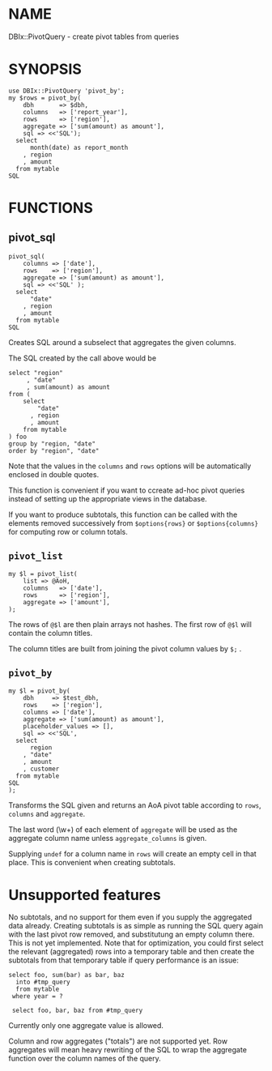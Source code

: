 # NAME

DBIx::PivotQuery - create pivot tables from queries

# SYNOPSIS

    use DBIx::PivotQuery 'pivot_by';
    my $rows = pivot_by(
        dbh       => $dbh,
        columns   => ['report_year'],
        rows      => ['region'],
        aggregate => ['sum(amount) as amount'],
        sql => <<'SQL');
      select
          month(date) as report_month
        , region
        , amount
      from mytable
    SQL

# FUNCTIONS

## pivot\_sql

    pivot_sql(
        columns => ['date'],
        rows    => ['region'],
        aggregate => ['sum(amount) as amount'],
        sql => <<'SQL' );
      select
          "date"
        , region
        , amount
      from mytable
    SQL

Creates SQL around a subselect that aggregates the given
columns.

The SQL created by the call above would be

    select "region"
         , "date"
         , sum(amount) as amount
    from (
        select
            "date"
          , region
          , amount
        from mytable
    ) foo
    group by "region, "date"
    order by "region", "date"

Note that the values in the `columns` and `rows` options will be automatically
enclosed in double quotes.

This function is convenient if you want to ccreate ad-hoc pivot queries instead
of setting up the appropriate views in the database.

If you want to produce subtotals, this function can be called
with the elements removed successively from `$options{rows}` or
`$options{columns}` for computing row or column totals.

## `pivot_list`

    my $l = pivot_list(
        list => @AoH,
        columns   => ['date'],
        rows      => ['region'],
        aggregate => ['amount'],
    );

The rows of `@$l` are then plain arrays not hashes.
The first row of `@$l` will contain the column titles.

The column titles are built from joining the pivot column values by `$;` .

## `pivot_by`

    my $l = pivot_by(
        dbh     => $test_dbh,
        rows    => ['region'],
        columns => ['date'],
        aggregate => ['sum(amount) as amount'],
        placeholder_values => [],
        sql => <<'SQL',
      select
          region
        , "date"
        , amount
        , customer
      from mytable
    SQL
    );

Transforms the SQL given and returns an AoA pivot table according to
`rows`, `columns` and `aggregate`.

The last word (<c>\\w+</c>) of each element of `aggregate` will be used as the
aggregate column name unless `aggregate_columns` is given.

Supplying `undef` for a column name in `rows` will create an empty cell
in that place. This is convenient when creating subtotals.

# Unsupported features

No subtotals, and no support for them even if you supply the
aggregated data already. Creating subtotals is as simple as running the SQL
query again with the last pivot row removed, and substitutung an empty column
there. This is not yet implemented.
Note that for optimization, you could first select the relevant (aggregated)
rows into a temporary table and then create the subtotals from that temporary
table if query performance is an issue:

    select foo, sum(bar) as bar, baz
      into #tmp_query
      from mytable
     where year = ?

     select foo, bar, baz from #tmp_query

Currently only one aggregate value is allowed.

Column and row aggregates ("totals") are not supported yet. Row aggregates will
mean heavy rewriting of the SQL to wrap the aggregate function over the column
names of the query.
